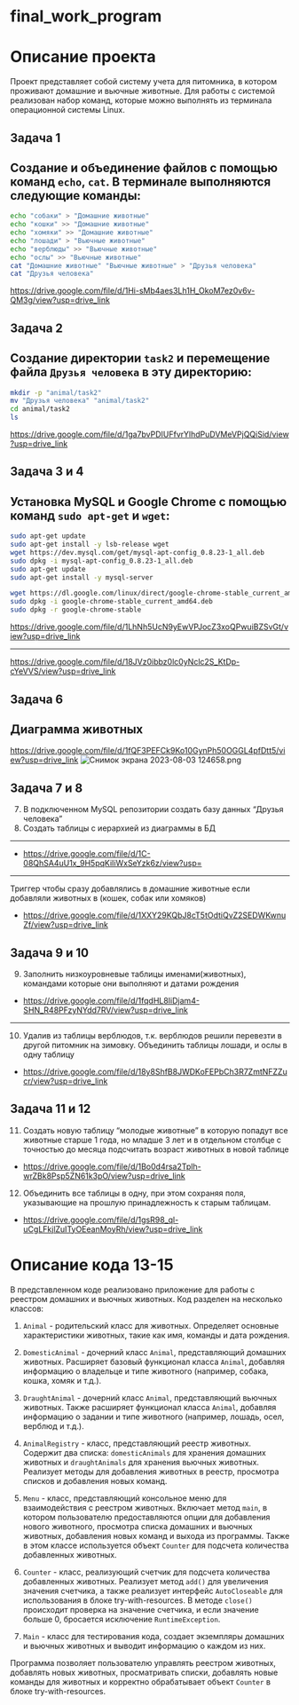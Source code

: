 # final_work_program
# Описание проекта

Проект представляет собой систему учета для питомника, в котором проживают домашние и вьючные животные. Для работы с системой реализован набор команд, которые можно выполнять из терминала операционной системы Linux.

## Задача 1

Создание и объединение файлов с помощью команд `echo`, `cat`. В терминале выполняются следующие команды:
-

```bash
echo "собаки" > "Домашние животные"
echo "кошки" >> "Домашние животные"
echo "хомяки" >> "Домашние животные"
echo "лошади" > "Вьючные животные"
echo "верблюды" >> "Вьючные животные"
echo "ослы" >> "Вьючные животные"
cat "Домашние животные" "Вьючные животные" > "Друзья человека"
cat "Друзья человека"
```
https://drive.google.com/file/d/1Hi-sMb4aes3Lh1H_OkoM7ez0v6v-QM3g/view?usp=drive_link
## Задача 2

Создание директории `task2` и перемещение файла `Друзья человека` в эту директорию:
-
```bash
mkdir -p "animal/task2"
mv "Друзья человека" "animal/task2"
cd animal/task2
ls
```
https://drive.google.com/file/d/1ga7bvPDIUFfvrYlhdPuDVMeVPjQQiSid/view?usp=drive_link

## Задача 3 и 4
Установка MySQL и Google Chrome с помощью команд `sudo apt-get` и `wget`:
-
```bash
sudo apt-get update
sudo apt-get install -y lsb-release wget
wget https://dev.mysql.com/get/mysql-apt-config_0.8.23-1_all.deb
sudo dpkg -i mysql-apt-config_0.8.23-1_all.deb
sudo apt-get update
sudo apt-get install -y mysql-server

wget https://dl.google.com/linux/direct/google-chrome-stable_current_amd64.deb
sudo dpkg -i google-chrome-stable_current_amd64.deb
sudo dpkg -r google-chrome-stable
```

https://drive.google.com/file/d/1LhNh5UcN9yEwVPJocZ3xoQPwuiBZSvGt/view?usp=drive_link

---
https://drive.google.com/file/d/18JVz0ibbz0lc0yNclc2S_KtDp-cYeVVS/view?usp=drive_link


## Задача 6
Диаграмма животных
-
https://drive.google.com/file/d/1fQF3PEFCk9Ko10GynPh50OGGL4pfDtt5/view?usp=drive_link
![Снимок экрана 2023-08-03 124658.png](https://drive.google.com/file/d/1VALw_akeEsa3aLpRCoaGqU1ZTFmNcad2/view?usp=drive_link)


## Задача 7 и 8
7. В подключенном MySQL репозитории создать базу данных “Друзья
   человека”
8. Создать таблицы с иерархией из диаграммы в БД
---
- https://drive.google.com/file/d/1C-08QhSA4uU1x_9H5pqKiIiWxSeYzk6z/view?usp=

---
Триггер чтобы сразу добавлялись в домашние животные если добавляли животных в (кошек, собак или хомяков)
- https://drive.google.com/file/d/1XXY29KQbJ8cT5tOdtiQvZ2SEDWKwnuZf/view?usp=drive_link

## Задача 9 и 10
9. Заполнить низкоуровневые таблицы именами(животных), командами
   которые они выполняют и датами рождения
- https://drive.google.com/file/d/1fqdHL8IiDjam4-SHN_R48PFzyNYdd7RV/view?usp=drive_link

--- 
10.  Удалив из таблицы верблюдов, т.к. верблюдов решили перевезти в другой
     питомник на зимовку. Объединить таблицы лошади, и ослы в одну таблицу
- https://drive.google.com/file/d/18y8ShfB8JWDKoFEPbCh3R7ZmtNFZZucr/view?usp=drive_link

## Задача 11 и 12
11. Создать новую таблицу “молодые животные” в которую попадут все
    животные старше 1 года, но младше 3 лет и в отдельном столбце с точностью
    до месяца подсчитать возраст животных в новой таблице
- https://drive.google.com/file/d/1Bo0d4rsa2Tplh-wrZBk8Psp5ZN61k3pO/view?usp=drive_link

12. Объединить все таблицы в одну, при этом сохраняя поля, указывающие на
    прошлую принадлежность к старым таблицам.

- https://drive.google.com/file/d/1gsR98_ql-uCgLFkjlZuITyOEeanMoyRh/view?usp=drive_link


# Описание кода 13-15

В представленном коде реализовано приложение для работы с реестром домашних и вьючных животных. Код разделен на несколько классов:

1. `Animal` - родительский класс для животных. Определяет основные характеристики животных, такие как имя, команды и дата рождения.

2. `DomesticAnimal` - дочерний класс `Animal`, представляющий домашних животных. Расширяет базовый функционал класса `Animal`, добавляя информацию о владельце и типе животного (например, собака, кошка, хомяк и т.д.).

3. `DraughtAnimal` - дочерний класс `Animal`, представляющий вьючных животных. Также расширяет функционал класса `Animal`, добавляя информацию о задании и типе животного (например, лошадь, осел, верблюд и т.д.).

4. `AnimalRegistry` - класс, представляющий реестр животных. Содержит два списка: `domesticAnimals` для хранения домашних животных и `draughtAnimals` для хранения вьючных животных. Реализует методы для добавления животных в реестр, просмотра списков и добавления новых команд.

5. `Menu` - класс, представляющий консольное меню для взаимодействия с реестром животных. Включает метод `main`, в котором пользователю предоставляются опции для добавления нового животного, просмотра списка домашних и вьючных животных, добавления новых команд и выхода из программы. Также в этом классе используется объект `Counter` для подсчета количества добавленных животных.

6. `Counter` - класс, реализующий счетчик для подсчета количества добавленных животных. Реализует метод `add()` для увеличения значения счетчика, а также реализует интерфейс `AutoCloseable` для использования в блоке try-with-resources. В методе `close()` происходит проверка на значение счетчика, и если значение больше 0, бросается исключение `RuntimeException`.

7. `Main` - класс для тестирования кода, создает экземпляры домашних и вьючных животных и выводит информацию о каждом из них.


Программа позволяет пользователю управлять реестром животных, добавлять новых животных, просматривать списки, добавлять новые команды для животных и корректно обрабатывает объект `Counter` в блоке try-with-resources.